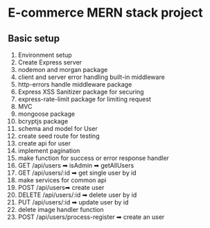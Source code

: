 # E-commerce MERN stack project

## Basic setup

1.  Environment setup
2.  Create Express server
3.  nodemon and morgan package
4.  client and server error handling built-in middleware
5.  http-errors handle middleware package
6.  Express XSS Sanitizer package for securing
7.  express-rate-limit package for limiting request
8.  MVC
9.  mongoose package
10. bcryptjs package
11. schema and model for User
12. create seed route for testing
13. create api for user
14. implement pagination
15. make function for success or error response handler
16. GET /api/users ➡ isAdmin ➡ getAllUsers
17. GET /api/users/:id ➡ get single user by id
18. make services for common api
19. POST /api/users➡ create user
20. DELETE /api/users/:id ➡ delete user by id
21. PUT /api/users/:id ➡ update user by id
22. delete image handler function
23. POST /api/users/process-register ➡ create an user
